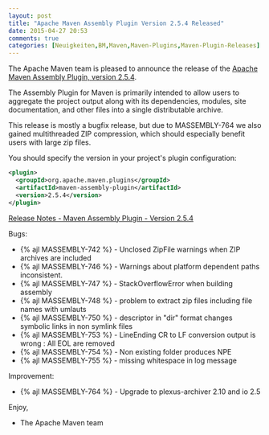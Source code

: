 ```yaml
---
layout: post
title: "Apache Maven Assembly Plugin Version 2.5.4 Released"
date: 2015-04-27 20:53
comments: true
categories: [Neuigkeiten,BM,Maven,Maven-Plugins,Maven-Plugin-Releases]
---
```

The Apache Maven team is pleased to announce the release of the 
[Apache Maven Assembly Plugin, version 2.5.4](http://maven.apache.org/plugins/maven-assembly-plugin/).

The Assembly Plugin for Maven is primarily intended to allow users to aggregate
the project output along with its dependencies, modules, site documentation,
and other files into a single distributable archive.

This release is mostly a bugfix release, but due to MASSEMBLY-764 we
also gained multithreaded ZIP compression, which should especially
benefit users with large zip files.

You should specify the version in your project's plugin configuration:

``` xml
<plugin>
  <groupId>org.apache.maven.plugins</groupId>
  <artifactId>maven-assembly-plugin</artifactId>
  <version>2.5.4</version>
</plugin>
```
<!-- more -->

[Release Notes - Maven Assembly Plugin - Version 2.5.4](https://issues.apache.org/jira/secure/ReleaseNote.jspa?projectId=12317220&version=12330363)

Bugs:

 * {% ajl MASSEMBLY-742 %} - Unclosed ZipFile warnings when ZIP archives are included
 * {% ajl MASSEMBLY-746 %} - Warnings about platform dependent paths inconsistent.
 * {% ajl MASSEMBLY-747 %} - StackOverflowError when building assembly
 * {% ajl MASSEMBLY-748 %} - problem to extract zip files including file names with umlauts
 * {% ajl MASSEMBLY-750 %} - descriptor in "dir" format changes symbolic links in non symlink files
 * {% ajl MASSEMBLY-753 %} - LineEnding CR to LF conversion output is wrong : All EOL are removed
 * {% ajl MASSEMBLY-754 %} - Non existing folder produces NPE
 * {% ajl MASSEMBLY-755 %} - missing whitespace in log message

Improvement:

 * {% ajl MASSEMBLY-764 %} - Upgrade to plexus-archiver 2.10 and io 2.5

Enjoy,

- The Apache Maven team
